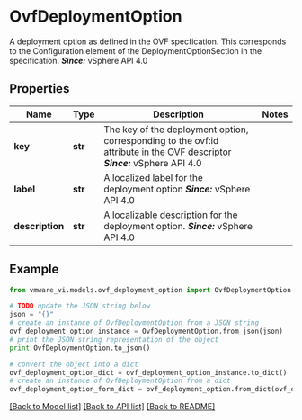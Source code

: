 # OvfDeploymentOption

A deployment option as defined in the OVF specfication.  This corresponds to the Configuration element of the DeploymentOptionSection in the specification.  ***Since:*** vSphere API 4.0 

## Properties
Name | Type | Description | Notes
------------ | ------------- | ------------- | -------------
**key** | **str** | The key of the deployment option, corresponding to the ovf:id attribute in the OVF descriptor  ***Since:*** vSphere API 4.0  | 
**label** | **str** | A localized label for the deployment option  ***Since:*** vSphere API 4.0  | 
**description** | **str** | A localizable description for the deployment option.  ***Since:*** vSphere API 4.0  | 

## Example

```python
from vmware_vi.models.ovf_deployment_option import OvfDeploymentOption

# TODO update the JSON string below
json = "{}"
# create an instance of OvfDeploymentOption from a JSON string
ovf_deployment_option_instance = OvfDeploymentOption.from_json(json)
# print the JSON string representation of the object
print OvfDeploymentOption.to_json()

# convert the object into a dict
ovf_deployment_option_dict = ovf_deployment_option_instance.to_dict()
# create an instance of OvfDeploymentOption from a dict
ovf_deployment_option_form_dict = ovf_deployment_option.from_dict(ovf_deployment_option_dict)
```
[[Back to Model list]](../README.md#documentation-for-models) [[Back to API list]](../README.md#documentation-for-api-endpoints) [[Back to README]](../README.md)



